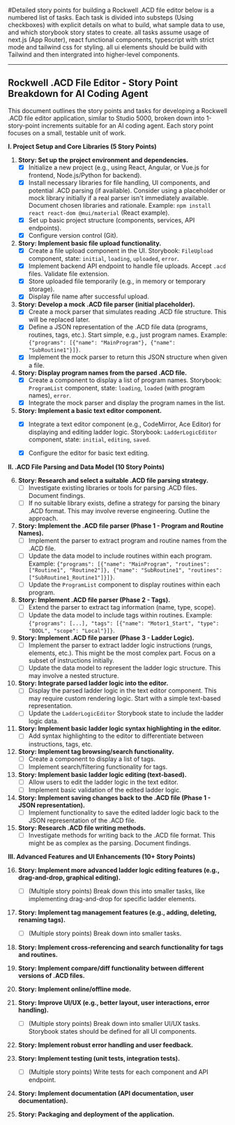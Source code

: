 #Detailed story points for building a Rockwell .ACD file editor
below is a numbered list of tasks. Each task is divided into substeps (Using checkboxes) with explicit details on what to build, what sample data to use, and which storybook story states to create. all tasks assume usage of next.js (App Router), react functional components, typescript with strict mode and tailwind css for styling. all ui elements should be build with Tailwind and then intergrated into higher-level components.

---
## Rockwell .ACD File Editor - Story Point Breakdown for AI Coding Agent

This document outlines the story points and tasks for developing a Rockwell .ACD file editor application, similar to Studio 5000, broken down into 1-story-point increments suitable for an AI coding agent.  Each story point focuses on a small, testable unit of work.

**I. Project Setup and Core Libraries (5 Story Points)**

1. **Story: Set up the project environment and dependencies.**
    *   [x] Initialize a new project (e.g., using React, Angular, or Vue.js for frontend, Node.js/Python for backend).
    *   [x] Install necessary libraries for file handling, UI components, and potential .ACD parsing (if available).  Consider using a placeholder or mock library initially if a real parser isn't immediately available.  Document chosen libraries and rationale.  Example: `npm install react react-dom @mui/material` (React example).
    *   [x] Set up basic project structure (components, services, API endpoints).
    *   [x] Configure version control (Git).

2. **Story: Implement basic file upload functionality.**
    *   [x] Create a file upload component in the UI.  Storybook: `FileUpload` component, state: `initial`, `loading`, `uploaded`, `error`.
    *   [x] Implement backend API endpoint to handle file uploads.  Accept `.acd` files. Validate file extension.
    *   [x] Store uploaded file temporarily (e.g., in memory or temporary storage).
    *   [x] Display file name after successful upload.

3. **Story: Develop a mock .ACD file parser (initial placeholder).**
    *   [x] Create a mock parser that simulates reading .ACD file structure.  This will be replaced later.
    *   [x] Define a JSON representation of the .ACD file data (programs, routines, tags, etc.).  Start simple, e.g., just program names. Example: `{"programs": [{"name": "MainProgram"}, {"name": "SubRoutine1"}]}`.
    *   [x] Implement the mock parser to return this JSON structure when given a file.

4. **Story: Display program names from the parsed .ACD file.**
    *   [x] Create a component to display a list of program names. Storybook: `ProgramList` component, state: `loading`, `loaded` (with program names), `error`.
    *   [x] Integrate the mock parser and display the program names in the list.

5. **Story: Implement a basic text editor component.**
    *   [x] Integrate a text editor component (e.g., CodeMirror, Ace Editor) for displaying and editing ladder logic. Storybook: `LadderLogicEditor` component, state: `initial`, `editing`, `saved`.
    *   [x] Configure the editor for basic text editing.


**II. .ACD File Parsing and Data Model (10 Story Points)**

6. **Story: Research and select a suitable .ACD file parsing strategy.**
    *   [ ] Investigate existing libraries or tools for parsing .ACD files.  Document findings.
    *   [ ] If no suitable library exists, define a strategy for parsing the binary .ACD format. This may involve reverse engineering.  Outline the approach.

7. **Story: Implement the .ACD file parser (Phase 1 - Program and Routine Names).**
    *   [ ] Implement the parser to extract program and routine names from the .ACD file.
    *   [ ] Update the data model to include routines within each program. Example: `{"programs": [{"name": "MainProgram", "routines": ["Routine1", "Routine2"]}, {"name": "SubRoutine1", "routines": ["SubRoutine1_Routine1"]}]}`.
    *   [ ] Update the `ProgramList` component to display routines within each program.

8. **Story: Implement .ACD file parser (Phase 2 - Tags).**
    *   [ ] Extend the parser to extract tag information (name, type, scope).
    *   [ ] Update the data model to include tags within routines. Example: `{"programs": [...], "tags": [{"name": "Motor1_Start", "type": "BOOL", "scope": "Local"}]}`.

9. **Story: Implement .ACD file parser (Phase 3 - Ladder Logic).**
    *   [ ] Implement the parser to extract ladder logic instructions (rungs, elements, etc.). This might be the most complex part. Focus on a subset of instructions initially.
    *   [ ] Update the data model to represent the ladder logic structure.  This may involve a nested structure.

10. **Story:  Integrate parsed ladder logic into the editor.**
    *   [ ] Display the parsed ladder logic in the text editor component.  This may require custom rendering logic.  Start with a simple text-based representation.
    *   [ ] Update the `LadderLogicEditor` Storybook state to include the ladder logic data.

11. **Story: Implement basic ladder logic syntax highlighting in the editor.**
    *   [ ] Add syntax highlighting to the editor to differentiate between instructions, tags, etc.

12. **Story: Implement tag browsing/search functionality.**
    *   [ ] Create a component to display a list of tags.
    *   [ ] Implement search/filtering functionality for tags.

13. **Story: Implement basic ladder logic editing (text-based).**
    *   [ ] Allow users to edit the ladder logic in the text editor.
    *   [ ] Implement basic validation of the edited ladder logic.

14. **Story: Implement saving changes back to the .ACD file (Phase 1 - JSON representation).**
    *   [ ] Implement functionality to save the edited ladder logic back to the JSON representation of the .ACD file.

15. **Story: Research .ACD file writing methods.**
    *   [ ] Investigate methods for writing back to the .ACD file format.  This might be as complex as the parsing.  Document findings.

**III. Advanced Features and UI Enhancements (10+ Story Points)**

16. **Story: Implement more advanced ladder logic editing features (e.g., drag-and-drop, graphical editing).**
    *   [ ]  (Multiple story points) Break down this into smaller tasks, like implementing drag-and-drop for specific ladder elements.

17. **Story: Implement tag management features (e.g., adding, deleting, renaming tags).**
    *   [ ] (Multiple story points) Break down into smaller tasks.

18. **Story: Implement cross-referencing and search functionality for tags and routines.**

19. **Story: Implement compare/diff functionality between different versions of .ACD files.**

20. **Story:  Implement online/offline mode.**

21. **Story: Improve UI/UX (e.g., better layout, user interactions, error handling).**
    *   [ ] (Multiple story points) Break down into smaller UI/UX tasks.  Storybook states should be defined for all UI components.

22. **Story: Implement robust error handling and user feedback.**

23. **Story: Implement testing (unit tests, integration tests).**
    *   [ ] (Multiple story points) Write tests for each component and API endpoint.

24. **Story: Implement documentation (API documentation, user documentation).**

25. **Story: Packaging and deployment of the application.**

